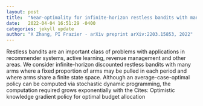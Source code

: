 ```yaml
---
layout: post
title:  "Near-optimality for infinite-horizon restless bandits with many arms"
date:   2022-04-04 16:51:29 -0400
categories: jekyll update
author: "X Zhang, PI Frazier - arXiv preprint arXiv:2203.15853, 2022"
---
```

Restless bandits are an important class of problems with applications in recommender systems, active learning, revenue management and other areas. We consider infinite-horizon discounted restless bandits with many arms where a fixed proportion of arms may be pulled in each period and where arms share a finite state space. Although an average-case-optimal policy can be computed via stochastic dynamic programming, the computation required grows exponentially with the Cites: Optimistic knowledge gradient policy for optimal budget allocation